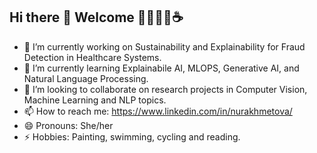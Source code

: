 ## Hi there 👋 Welcome 🥳👩🏻‍💻☕️

<!--
**Aydana1/Aydana1** is a ✨ _special_ ✨ repository because its `README.md` (this file) appears on your GitHub profile. -->

- 🔭 I’m currently working on Sustainability and Explainability for Fraud Detection in Healthcare Systems. 
- 🌱 I’m currently learning Explainabile AI, MLOPS, Generative AI, and Natural Language Processing.
- 👯 I’m looking to collaborate on research projects in Computer Vision, Machine Learning and NLP topics.
- 📫 How to reach me: https://www.linkedin.com/in/nurakhmetova/
- 😄 Pronouns: She/her
- ⚡ Hobbies: Painting, swimming, cycling and reading.
